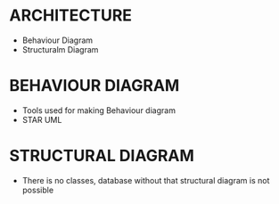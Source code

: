 # ARCHITECTURE

* Behaviour Diagram
* Structuralm Diagram

# BEHAVIOUR DIAGRAM

* Tools used for making Behaviour diagram
* STAR UML

# STRUCTURAL DIAGRAM

* There is no classes, database without that structural diagram is not possible
